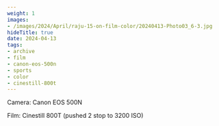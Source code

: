 ```yaml
---
weight: 1
images:
- /images/2024/April/raju-15-on-film-color/20240413-Photo03_6-3.jpg
hideTitle: true
date: 2024-04-13
tags:
- archive
- film
- canon-eos-500n
- sports
- color
- cinestill-800t
---
```


Camera: Canon EOS 500N

Film: Cinestill 800T (pushed 2 stop to 3200 ISO)
